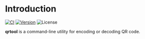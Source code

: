 # Introduction

[![CI][ci-badge]][ci-url]
[![Version][version-badge]][version-url]
![License][license-badge]

**qrtool** is a command-line utility for encoding or decoding QR code.

[ci-badge]: https://github.com/sorairolake/qrtool/workflows/CI/badge.svg
[ci-url]: https://github.com/sorairolake/qrtool/actions?query=workflow%3ACI
[version-badge]: https://img.shields.io/crates/v/qrtool
[version-url]: https://crates.io/crates/qrtool
[license-badge]: https://img.shields.io/crates/l/qrtool
